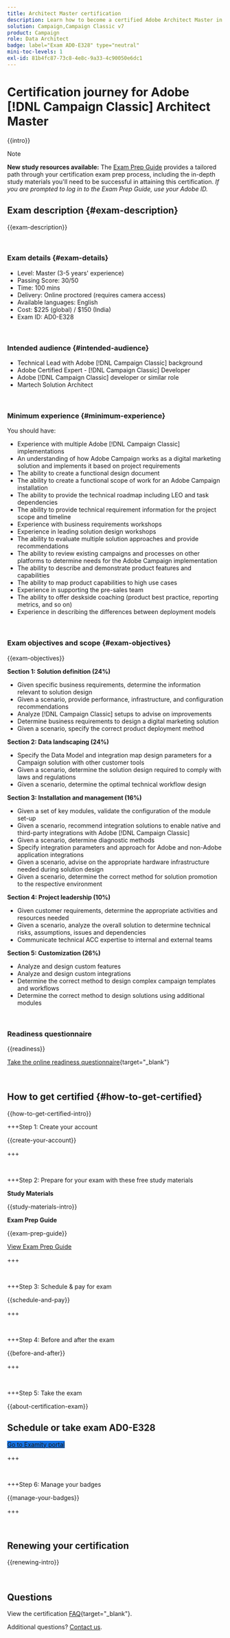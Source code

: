```yaml
---
title: Architect Master certification
description: Learn how to become a certified Adobe Architect Master in [!DNL Campaign Classic].
solution: Campaign,Campaign Classic v7
product: Campaign
role: Data Architect
badge: label="Exam AD0-E328" type="neutral"
mini-toc-levels: 1
exl-id: 81b4fc87-73c8-4e8c-9a33-4c90050e6dc1
---
```

# Certification journey for Adobe [!DNL Campaign Classic] Architect Master

{{intro}}

>[!NOTE]
>
>**New study resources available:** The [Exam Prep Guide](https://app.rockinfo.com/courses/254) provides a tailored path through your certification exam prep process, including the in-depth study materials you'll need to be successful in attaining this certification. _If you are prompted to log in to the Exam Prep Guide, use your Adobe ID._

## Exam description {#exam-description}

{{exam-description}}

<br>

### Exam details {#exam-details}

* Level: Master (3-5 years' experience)
* Passing Score: 30/50
* Time: 100 mins
* Delivery: Online proctored (requires camera access)
* Available languages: English
* Cost: $225 (global) / $150 (India)
* Exam ID: AD0-E328

<br>

### Intended audience {#intended-audience}

* Technical Lead with Adobe [!DNL Campaign Classic] background
* Adobe Certified Expert - [!DNL Campaign Classic] Developer
* Adobe [!DNL Campaign Classic] developer or similar role
* Martech Solution Architect

<br>

### Minimum experience {#minimum-experience}

You should have:

* Experience with multiple Adobe [!DNL Campaign Classic] implementations
* An understanding of how Adobe Campaign works as a digital marketing solution and implements it based on project requirements
* The ability to create a functional design document
* The ability to create a functional scope of work for an Adobe Campaign installation
* The ability to provide the technical roadmap including LEO and task dependencies
* The ability to provide technical requirement information for the project scope and timeline
* Experience with business requirements workshops
* Experience in leading solution design workshops
* The ability to evaluate multiple solution approaches and provide recommendations
* The ability to review existing campaigns and processes on other platforms to determine needs for the Adobe Campaign implementation
* The ability to describe and demonstrate product features and capabilities
* The ability to map product capabilities to high use cases
* Experience in supporting the pre-sales team
* The ability to offer deskside coaching (product best practice, reporting metrics, and so on)
* Experience in describing the differences between deployment models

<br>

### Exam objectives and scope {#exam-objectives}

{{exam-objectives}}

**Section 1: Solution definition (24%)**

* Given specific business requirements, determine the information relevant to solution design
* Given a scenario, provide performance, infrastructure, and configuration recommendations
* Analyze [!DNL Campaign Classic] setups to advise on improvements
* Determine business requirements to design a digital marketing solution
* Given a scenario, specify the correct product deployment method

**Section 2: Data landscaping (24%)**

* Specify the Data Model and integration map design parameters for a Campaign solution with other customer tools
* Given a scenario, determine the solution design required to comply with laws and regulations
* Given a scenario, determine the optimal technical workflow design

**Section 3: Installation and management (16%)**

* Given a set of key modules, validate the configuration of the module set-up
* Given a scenario, recommend integration solutions to enable native and third-party integrations with Adobe [!DNL Campaign Classic]
* Given a scenario, determine diagnostic methods
* Specify integration parameters and approach for Adobe and non-Adobe application integrations
* Given a scenario, advise on the appropriate hardware infrastructure needed during solution design
* Given a scenario, determine the correct method for solution promotion to the respective environment

**Section 4: Project leadership (10%)**

* Given customer requirements, determine the appropriate activities and resources needed
* Given a scenario, analyze the overall solution to determine technical risks, assumptions, issues and dependencies
* Communicate technical ACC expertise to internal and external teams

**Section 5: Customization (26%)**

* Analyze and design custom features
* Analyze and design custom integrations
* Determine the correct method to design complex campaign templates and workflows
* Determine the correct method to design solutions using additional modules

<br>

### Readiness questionnaire

{{readiness}}

[Take the online readiness questionnaire](https://scorpion.caveon.com/launchpad/ad-q-e318-readiness-questionnaire-for-adobe-campaign-classic-architect-master-exam/ad-q-e318-readiness-questionnaire-for-adobe-campaign-classic-architect-master-exam){target="_blank"}

<br>

## How to get certified {#how-to-get-certified}

{{how-to-get-certified-intro}}

+++Step 1: Create your account

{{create-your-account}}

+++

<br>

+++Step 2: Prepare for your exam with these free study materials

**Study Materials**

{{study-materials-intro}}

**Exam Prep Guide**

{{exam-prep-guide}}

[View Exam Prep Guide](https://app.rockinfo.com/courses/254)

+++ 

<br>

+++Step 3: Schedule & pay for exam

{{schedule-and-pay}}

+++

<br>

+++Step 4: Before and after the exam

{{before-and-after}}

+++

<br>

+++Step 5: Take the exam

{{about-certification-exam}}

## Schedule or take exam AD0-E328

<a href="https://www.certmetrics.com/adobe/candidate/examity_sso.aspx?eid=AD0-E328" target="_blank" class="spectrum-Button spectrum-Button--fill spectrum-Button--accent spectrum-Button--sizeM is-margin-bottom-big-big at-element-click-tracking" style="background-color:#1473E6">
                    
 <span class="spectrum-Button-label has-no-wrap">
   Go to Examity portal
</span>
</a>

+++

<br>

+++Step 6: Manage your badges

{{manage-your-badges}}

+++

<br>

## Renewing your certification

{{renewing-intro}}

<br>

## Questions

View the certification [FAQ](https://experienceleague.adobe.com/docs/certification/certification/faq.html){target="_blank"}.

Additional questions? [Contact us](mailto:certif@adobe.com).



